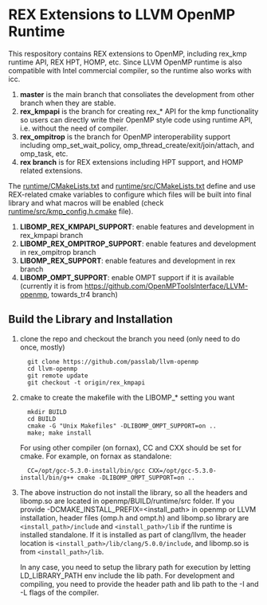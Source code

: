 
# REX Extensions to LLVM OpenMP Runtime
This respository contains REX extensions to OpenMP, including rex_kmp runtime API, REX HPT, HOMP, etc. 
Since LLVM OpenMP runtime is also compatible with Intel commercial compiler, so the runtime also works with icc. 

1. **master** is the main branch that consoliates the development from other branch when they are stable.
1. **rex_kmpapi** is the branch for creating rex_* API for the kmp functionality so users can directly 
  write their OpenMP style code using runtime API, i.e. without the need of compiler.
1. **rex_ompitrop** is the branch for OpenMP interoperability support including omp_set_wait_policy, omp_thread_create/exit/join/attach, 
  and omp_task, etc. 
1. **rex branch** is for REX extensions including HPT support, and HOMP related extensions.

The [runtime/CMakeLists.txt](runtime/CMakeLists.txt) and [runtime/src/CMakeLists.txt](runtime/src/CMakeLists.txt) define and use REX-related cmake variables to configure which files will be built into final library and what macros will be enabled (check [runtime/src/kmp_config.h.cmake](runtime/src/kmp_config.h.cmake) file). 
1. **LIBOMP_REX_KMPAPI_SUPPORT**: enable features and development in rex_kmpapi branch 
1. **LIBOMP_REX_OMPITROP_SUPPORT**: enable features and development in rex_ompitrop branch 
1. **LIBOMP_REX_SUPPORT**: enable features and development in rex branch
1. **LIBOMP_OMPT_SUPPORT**: enable OMPT support if it is available (currently it is from https://github.com/OpenMPToolsInterface/LLVM-openmp, towards_tr4 branch)

## Build the Library and Installation
  1. clone the repo and checkout the branch you need (only need to do once, mostly)
  
           git clone https://github.com/passlab/llvm-openmp 
           cd llvm-openmp
           git remote update
           git checkout -t origin/rex_kmpapi   
           
  1. cmake to create the makefile with the LIBOMP_* setting you want
  
           mkdir BUILD
           cd BUILD
           cmake -G "Unix Makefiles" -DLIBOMP_OMPT_SUPPORT=on ..
           make; make install
           
      For using other compiler (on fornax), CC and CXX should be set for cmake. For example, on fornax as standalone: 
      
           CC=/opt/gcc-5.3.0-install/bin/gcc CXX=/opt/gcc-5.3.0-install/bin/g++ cmake -DLIBOMP_OMPT_SUPPORT=on ..
           
  1. The above instruction do not install the library, so all the headers and libomp.so are located in openmp/BUILD/runtime/src folder. 
     If you provide -DCMAKE_INSTALL_PREFIX=<install_path> in openmp or LLVM installation, header files (omp.h and ompt.h) and libomp.so 
     library are `<install_path>/include` and `<install_path>/lib` if the runtime is installed standalone. 
     If it is installed as part of clang/llvm, the header location is `<install_path>/lib/clang/5.0.0/include`, and libomp.so is from 
     `<install_path>/lib`. 

     In any case, you need to setup the library path for execution by letting LD_LIBRARY_PATH env include the lib path. 
     For development and compiling, you need to provide the header path and lib path to the -I and -L flags of the compiler.
